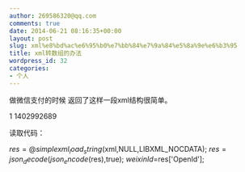 ```yaml
---
author: 269586320@qq.com
comments: true
date: 2014-06-21 08:16:35+00:00
layout: post
slug: xml%e8%bd%ac%e6%95%b0%e7%bb%84%e7%9a%84%e5%8a%9e%e6%b3%95
title: xml转数组的办法
wordpress_id: 32
categories:
- 个人
---
```


做微信支付的时候 返回了这样一段xml结构很简单。

<xml><OpenId><![CDATA[oyTZduPtQ8YtY7iFZ4ZVGc96Tn0I]]></OpenId>
<AppId><![CDATA[wx1e75456d3340674e]]></AppId>
<IsSubscribe>1</IsSubscribe>
<TimeStamp>1402992689</TimeStamp>
<NonceStr><![CDATA[HZmUjtcf1W09TpIm]]></NonceStr>
<AppSignature><![CDATA[64ae18be6e2ebbe8796726edde3d58f7047cea94]]></AppSignature>
<SignMethod><![CDATA[sha1]]></SignMethod>
</xml>



读取代码：

$res = @simplexml_load_string($xml,NULL,LIBXML_NOCDATA);
$res = json_decode(json_encode($res),true);
$weixinId=$res['OpenId'];
